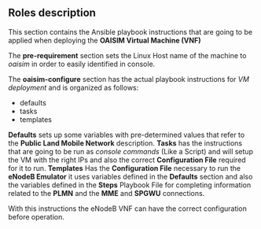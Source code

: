 ## Roles description

This section contains the Ansible playbook instructions that are going to be applied when deploying the **OAISIM Virtual Machine (VNF)**

The **pre-requirement** section sets the Linux Host name of the machine to *oaisim* in order to easily identified in console.

The **oaisim-configure** section has the actual playbook instructions for *VM deployment* and is organized as follows:
- defaults
- tasks
- templates

**Defaults** sets up some variables with pre-determined values that refer to the **Public Land Mobile Network** description.
**Tasks** has the instructions that are going to be run as *console commands* (Like a Script) and will setup the VM with the right IPs and also the correct **Configuration File** required for it to run.
**Templates** Has the **Configuration File** necessary to run the **eNodeB Emulator** it uses variables defined in the **Defaults** section and also the variables defined in the **Steps** Playbook File for completing information related to the **PLMN** and the **MME** and **SPGWU** connections.

With this instructions the eNodeB VNF can have the correct configuration before operation.
